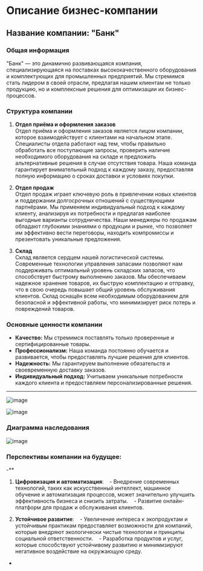 # Описание бизнес-компании

## Название компании: "Банк"




### Общая информация
"Банк" — это динамично развивающаяся компания, специализирующаяся на поставках высококачественного оборудования и комплектующих для промышленных предприятий. Мы стремимся стать лидером в своей отрасли, предлагая нашим клиентам не только продукцию, но и комплексные решения для оптимизации их бизнес-процессов.

### Структура компании

1. **Отдел приёма и оформления заказов**  
   Отдел приёма и оформления заказов является лицом компании, которое взаимодействует с клиентами на начальном этапе. Специалисты отдела работают над тем, чтобы правильно обработать все поступающие запросы, проверить наличие необходимого оборудования на складе и предложить альтернативные решения в случае отсутствия товара. Наша команда гарантирует внимательный подход к каждому заказу, предоставляя полную информацию о сроках доставки и условиях покупки.

2. **Отдел продаж**  
   Отдел продаж играет ключевую роль в привлечении новых клиентов и поддержании долгосрочных отношений с существующими партнёрами. Мы применяем индивидуальный подход к каждому клиенту, анализируя их потребности и предлагая наиболее выгодные варианты сотрудничества. Наши менеджеры по продажам обладают глубокими знаниями о продукции и рынке, что позволяет им эффективно вести переговоры, находить компромиссы и презентовать уникальные предложения.

3. **Склад**  
   Склад является сердцем нашей логистической системы. Современные технологии управления запасами позволяют нам поддерживать оптимальный уровень складских запасов, что способствует быстрому выполнению заказов. Мы обеспечиваем надежное хранение товаров, их быструю комплектацию и отправку, что в свою очередь повышает общий уровень обслуживания клиентов. Склад оснащён всем необходимым оборудованием для безопасной и эффективной работы, что минимизирует риск потерь и повреждений товаров.

### Основные ценности компании
- **Качество:** Мы стремимся поставлять только проверенные и сертифицированные товары.
- **Профессионализм:** Наша команда постоянно обучается и развивается, чтобы предоставлять лучшие решения для клиентов.
- **Надежность:** Мы гарантируем выполнение обязательств и своевременную доставку заказов.
- **Индивидуальный подход:** Учитываем уникальные потребности каждого клиента и предоставляем персонализированные решения.

---



![image](https://github.com/user-attachments/assets/ee373b07-a0a7-429f-ae6f-d89250909f85)


![image](https://github.com/user-attachments/assets/bd644744-1b90-4acf-b1ba-ac12f333cfe6)


### Диаграмма наследования
![image](https://github.com/user-attachments/assets/36c6f948-bfa6-4f71-9bb9-88a9d9663b9d)



### Перспективы компании на будущее:
-**
1. **Цифровизация и автоматизация**:
   - Внедрение современных технологий, таких как искусственный интеллект, машинное обучение и автоматизация процессов, может значительно улучшить эффективность бизнеса и снизить затраты.
   - Развитие онлайн-платформ для продаж и обслуживания клиентов.

2. **Устойчивое развитие**:
   - Увеличение интереса к экопродуктам и устойчивым практикам предоставляет возможности для компаний, которые внедряют экологически чистые технологии и принципы социальной ответственности.
   - Разработка продуктов и услуг, которые способствуют устойчивому развитию и минимизируют негативное воздействие на окружающую среду.

-
